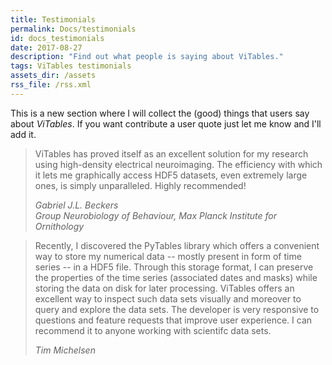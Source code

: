 ```yaml
---
title: Testimonials
permalink: Docs/testimonials
id: docs_testimonials
date: 2017-08-27
description: "Find out what people is saying about ViTables."
tags: ViTables testimonials
assets_dir: /assets
rss_file: /rss.xml
---
```


This is a new section where I will collect the (good) things that users say about *ViTables*.
If you want contribute a user quote just let me know and I'll add it.

<div class="card mb-3">
  <div class="card-block">
    <blockquote class="card-blockquote">
      <p>ViTables has proved itself as an excellent solution for my research
      using high-density electrical neuroimaging. The efficiency with which
      it lets me graphically access HDF5 datasets, even extremely large ones,
      is simply unparalleled. Highly recommended!
      </p>
      <footer class="blockquote-footer">
        <cite>Gabriel J.L. Beckers<br>
        Group Neurobiology of Behaviour, Max Planck Institute for Ornithology</cite>
      </footer>
    </blockquote>
  </div>
</div>
    
<div class="card mb-3">
  <div class="card-block">
    <blockquote class="card-blockquote">
      <p>Recently, I discovered the PyTables library which offers a convenient
      way to store my numerical data -- mostly present in form of time series
      -- in a HDF5 file. Through this storage format, I can preserve the properties
      of the time series (associated dates and masks) while storing the data on
      disk for later processing. ViTables offers an excellent way to inspect such
      data sets visually and moreover to query and explore the data sets. The
      developer is very responsive to questions and feature requests that improve
      user experience. I can recommend it to anyone working with scientifc data sets.
      </p>
      <footer class="blockquote-footer">
        <cite>Tim Michelsen</cite>
      </footer>
    </blockquote>
  </div>
</div>

